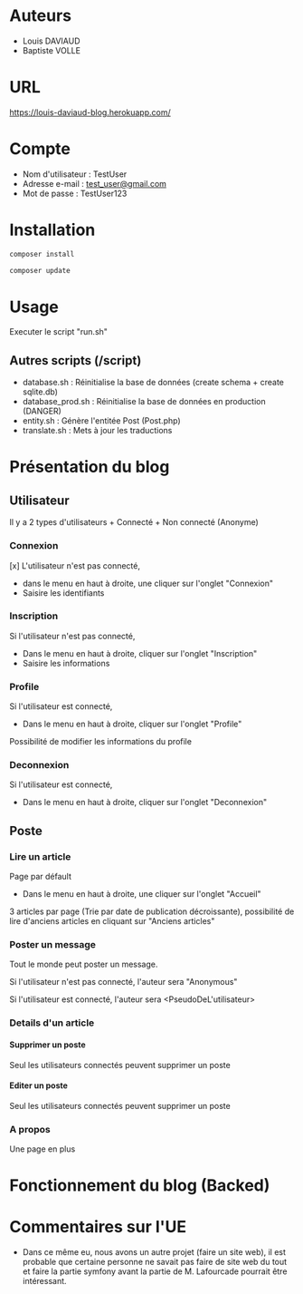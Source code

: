 # Auteurs
+ Louis DAVIAUD
+ Baptiste VOLLE

# URL
https://louis-daviaud-blog.herokuapp.com/

# Compte

+ Nom d'utilisateur : TestUser
+ Adresse e-mail : test_user@gmail.com
+ Mot de passe : TestUser123

# Installation

``` bash
composer install
```

``` bash
composer update
```

# Usage

Executer le script "run.sh"

## Autres scripts (/script)

+ database.sh : Réinitialise la base de données (create schema + create sqlite.db)
+ database_prod.sh : Réinitialise la base de données en production (DANGER)
+ entity.sh : Génère l'entitée Post (Post.php)
+ translate.sh : Mets à jour les traductions

# Présentation du blog

## Utilisateur

Il y a 2 types d'utilisateurs
        + Connecté
        + Non connecté (Anonyme)

### Connexion

[x] L'utilisateur n'est pas connecté,
+ dans le menu en haut à droite, une cliquer sur l'onglet "Connexion"
+ Saisire les identifiants

### Inscription

Si l'utilisateur n'est pas connecté,
+ Dans le menu en haut à droite, cliquer sur l'onglet "Inscription"
+ Saisire les informations

### Profile

Si l'utilisateur est connecté,
+ Dans le menu en haut à droite, cliquer sur l'onglet "Profile"

Possibilité de modifier les informations du profile

### Deconnexion

Si l'utilisateur est connecté,
+ Dans le menu en haut à droite, cliquer sur l'onglet "Deconnexion"

## Poste

### Lire un article

Page par défault

+ Dans le menu en haut à droite, une cliquer sur l'onglet "Accueil"

3 articles par page (Trie par date de publication décroissante), possibilité de lire d'anciens articles en cliquant sur "Anciens articles"

### Poster un message

Tout le monde peut poster un message.

Si l'utilisateur n'est pas connecté, l'auteur sera "Anonymous"

Si l'utilisateur est connecté, l'auteur sera <PseudoDeL'utilisateur>

### Details d'un article

#### Supprimer un poste

Seul les utilisateurs connectés peuvent supprimer un poste

#### Editer un poste

Seul les utilisateurs connectés peuvent supprimer un poste

### A propos

Une page en plus

# Fonctionnement du blog (Backed)

# Commentaires sur l'UE
+ Dans ce même eu, nous avons un autre projet (faire un site web), il est probable que certaine personne ne savait pas faire de site web du tout et faire la partie symfony avant la partie de M. Lafourcade pourrait être intéressant.
        

             
            

